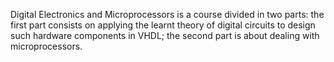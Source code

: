 Digital Electronics and Microprocessors is a course divided in two parts: the first part consists on applying the learnt theory of digital circuits to design such hardware components in VHDL; the second part is about dealing with microprocessors.
